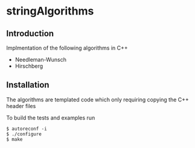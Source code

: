 # stringAlgorithms

## Introduction 

Implmentation of the following algorithms in C++

* Needleman-Wunsch
* Hirschberg

## Installation 

The algorithms are templated code which only requiring copying the C++ header files 

To build the tests and examples run 

    $ autoreconf -i 
    $ ./configure 
    $ make
